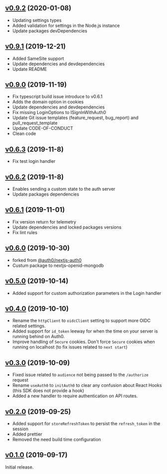 ## [v0.9.2](https://github.com/ggallon/nextjs-openid-mongodb/tree/v0.9.2) (2020-01-08)
- Updating settings types
- Added validation for settings in the Node.js instance
- Update packages devDependencies

## [v0.9.1](https://github.com/ggallon/nextjs-openid-mongodb/tree/v0.9.1) (2019-12-21)
- Added SameSite support
- Update dependencies and devdependencies
- Update README

## [v0.9.0](https://github.com/ggallon/nextjs-openid-mongodb/tree/v0.9.0) (2019-11-19)

- Fix typescript build issue introduce to v0.6.1
- Adds the domain option in cookies
- Update dependencies and devdependencies
- Fix missing LoginOptions to ISignInWithAuth0
- Update Git issue templates (feature_request, bug_report) and pull_request_template
- Update CODE-OF-CONDUCT
- Clean code

## [v0.6.3](https://github.com/ggallon/nextjs-openid-mongodb/tree/v0.6.3) (2019-11-8)

- Fix test login handler

## [v0.6.2](https://github.com/ggallon/nextjs-openid-mongodb/tree/v0.6.2) (2019-11-8)

- Enables sending a custom state to the auth server
- Update packages dependencies

## [v0.6.1](https://github.com/ggallon/nextjs-openid-mongodb/tree/v0.6.1) (2019-11-01)

- Fix version return for telemetry
- Update dependencies and locked packages versions
- Fix lint rules

## [v0.6.0](https://github.com/ggallon/nextjs-openid-mongodb/tree/v0.6.0) (2019-10-30)

- forked from [@auth0/nextjs-auth0](https://github.com/auth0/nextjs-auth0/)
- Custum package to nextjs-openid-mongodb

## [v0.5.0](https://github.com/ggallon/nextjs-openid-mongodb/tree/v0.5.0) (2019-10-14)

- Added support for custom authorization parameters in the Login handler

## [v0.4.0](https://github.com/ggallon/nextjs-openid-mongodb/tree/v0.4.0) (2019-10-10)

- Rename the `httpClient` to `oidcClient` setting to support more OIDC related settings.
- Added support for `id_token` leeway for when the time on your server is running behind on Auth0.
- Improve handling of `Secure` cookies. Don't force `Secure` cookies when running on localhost (to fix issues related to `next start`)

## [v0.3.0](https://github.com/ggallon/nextjs-openid-mongodb/tree/v0.3.0) (2019-10-09)

- Fixed issue related to `audience` not being passed to the `/authorize` request
- Rename `useAuth0` to `initAuth0` to clear any confusion about React Hooks (this SDK does not provide a hook)
- Added a new handler to require authentication on API routes.

## [v0.2.0](https://github.com/ggallon/nextjs-openid-mongodb/tree/v0.2.0) (2019-09-25)

- Added support for `storeRefreshToken` to persist the `refresh_token` in the session
- Added prettier
- Removed the need build time configuration

## [v0.1.0](https://github.com/ggallon/nextjs-openid-mongodb/tree/v0.1.0) (2019-09-17)

Initial release.
